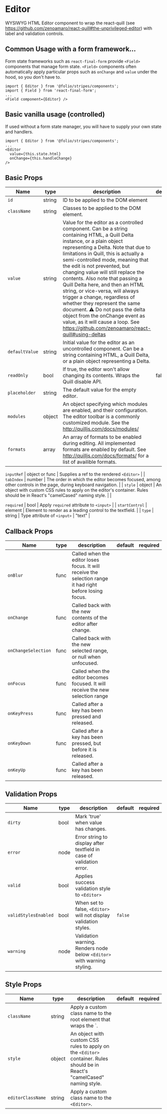 # Editor

WYSIWYG HTML Editor component to wrap the react-quill (see https://github.com/zenoamaro/react-quill#the-unprivileged-editor) with label and validation controls.


## Common Usage with a form framework...
Form state frameworks such as `react-final-form` provide `<Field>` components that manage form state. `<Field>` components often automatically apply particular props such as `onChange` and `value` under the hood, so you don't have to.
```
import { Editor } from '@folio/stripes/components';
import { Field } from 'react-final-form';
...
<Field component={Editor} />
```

## Basic vanilla usage (controlled)
If used without a form state manager, you will have to supply your own state and handlers.
```
import { Editor } from '@folio/stripes/components';
...
<Editor
  value={this.state.html}
  onChange={this.handleChange}
/>
```

## Basic Props
Name | type | description | default | required
--- | --- | --- | --- | ---
`id` | string | ID to be applied to the DOM element | | 
`className` | string | Classes to be applied to the DOM element. | |
`value` | string | Value for the editor as a controlled component. Can be a string containing HTML, a Quill Delta instance, or a plain object representing a Delta. Note that due to limitations in Quill, this is actually a semi-controlled mode, meaning that the edit is not prevented, but changing value will still replace the contents. Also note that passing a Quill Delta here, and then an HTML string, or vice-versa, will always trigger a change, regardless of whether they represent the same document. ⚠️ Do not pass the delta object from the onChange event as value, as it will cause a loop. See https://github.com/zenoamaro/react-quill#using-deltas  | |
`defaultValue` | string |  Initial value for the editor as an uncontrolled component. Can be a string containing HTML, a Quill Delta, or a plain object representing a Delta. | |
`readOnly` | bool | If true, the editor won't allow changing its contents. Wraps the Quill disable API. | false |
`placeholder` | string | The default value for the empty editor. | | 
`modules` | object | An object specifying which modules are enabled, and their configuration. The editor toolbar is a commonly customized module. See the http://quilljs.com/docs/modules/ | |
`formats` | array | An array of formats to be enabled during editing. All implemented formats are enabled by default. See http://quilljs.com/docs/formats/ for a list of availible formats. | |

`inputRef` | object or func | Supplies a ref to the rendered `<Editor>` | | 
`tabIndex` | number | The order in which the editor becomes focused, among other controls in the page, during keyboard navigation. | |
`style` | object | An object with custom CSS rules to apply on the editor's container. Rules should be in React's "camelCased" naming style. | | 


`required` | bool | Apply `required` attribute to `<input>` | | 
`startControl` | element |  Element to render as a leading control to the textfield. | | 
`type` | string | Type attribute of `<input>` | "text" | 


## Callback Props
Name | type | description | default | required
--- | --- | --- | --- | ---
`onBlur` | func | Called when the editor loses focus. It will receive the selection range it had right before losing focus. | | 
`onChange` | func | Called back with the new contents of the editor after change. | | 
`onChangeSelection` | func |  Called back with the new selected range, or null when unfocused.  | | 
`onFocus` | func | Called when the editor becomes focused. It will receive the new selection range | |
`onKeyPress` | func | Called after a key has been pressed and released. | | 
`onKeyDown` | func | Called after a key has been pressed, but before it is released. | | 
`onKeyUp` | func | Called after a key has been released. | |  

## Validation Props
Name | type | description | default | required
--- | --- | --- | --- | ---
`dirty` | bool | Mark 'true' when value has changes. | |
`error` | node | Error string to display after textfield in case of validation error. | |
`valid` | bool | Applies success validation style to `<Editor>` | | 
`validStylesEnabled` | bool | When set to false, `<Editor>` will not display validation styles. | `false` | 
`warning` | node | Validation warning. Renders node below `<Editor>` with warning styling. | | 

## Style Props
Name | type | description | default | required
--- | --- | --- | --- | ---
`className` | string | Apply a custom class name to the root element that wraps the  <Editor>`. | |
`style` | object | An object with custom CSS rules to apply on the `<Editor>` container. Rules should be in React's "camelCased" naming style. | | 
`editorClassName` | string | Apply a custom class name to the `<Editor>`. | | 

